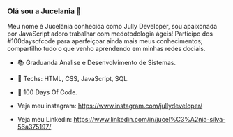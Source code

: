 ### Olá sou a Jucelania 👋

Meu nome é Jucelânia conhecida como Jully Developer, sou apaixonada por JavaScript adoro trabalhar com medotodologia ágeis! Participo dos #100daysofcode para aperfeiçoar ainda mais meus conhecimentos; compartilho tudo o que venho aprendendo em minhas redes dociais.  

- 📚 Graduanda Analise e Desenvolvimento de Sistemas. 
- 🌱 Techs: HTML, CSS, JavaScript, SQL.
- 🎯 100 Days Of Code.

- Veja meu instagram: https://www.instagram.com/jullydeveloper/
- Veja meu Linkedin: https://www.linkedin.com/in/jucel%C3%A2nia-silva-56a375197/
 
